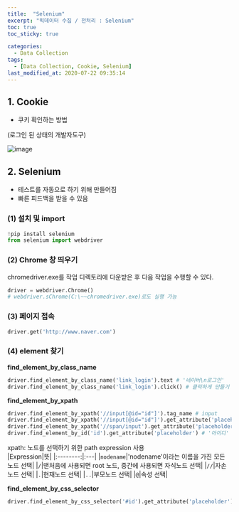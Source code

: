 ```yaml
---
title:  "Selenium"
excerpt: "빅데이터 수집 / 전처리 : Selenium"
toc: true
toc_sticky: true

categories:
  - Data Collection
tags:
  - [Data Collection, Cookie, Selenium]
last_modified_at: 2020-07-22 09:35:14
---
```


## 1. Cookie
- 쿠키 확인하는 방법
  
(로그인 된 상태의 개발자도구)  

![image](https://user-images.githubusercontent.com/58713684/88125580-8ae19400-cc0a-11ea-85b5-62f86b619d5a.png)

## 2. Selenium
- 테스트를 자동으로 하기 위해 만들어짐
- 빠른 피드백을 받을 수 있음

### (1) 설치 및 import
```py
!pip install selenium
from selenium import webdriver
```  

### (2) Chrome 창 띄우기
chromedriver.exe를 작업 디렉토리에 다운받은 후 다음 작업을 수행할 수 있다.  

```py
driver = webdriver.Chrome()
# webdriver.sChrome(C:\~~chromedriver.exe)로도 실행 가능
```

### (3) 페이지 접속
```py
driver.get('http://www.naver.com')
```

### (4) element 찾기
**find_element_by_class_name**  

```py
driver.find_element_by_class_name('link_login').text # '네이버\n로그인'
driver.find_element_by_class_name('link_login').click() # 클릭하게 만들기
```  

**find_element_by_xpath**  

```py
driver.find_element_by_xpath('//input[@id="id"]').tag_name # input
driver.find_element_by_xpath('//input[@id="id"]').get_attribute('placeholder') # '아이디'
driver.find_element_by_xpath('//span/input').get_attribute('placeholder') # '아이디'
driver.find_element_by_id('id').get_attribute('placeholder') # '아이디'
```  
xpath: 노드를 선택하기 위한 path expression 사용  
|Expression|뜻|
|:--------:|:---|
|`nodename`|'nodename'이라는 이름을 가진 모든 노드 선택|
|`/`|맨처음에 사용되면 root 노드, 중간에 사용되면 자식노드 선택|
|`//`|자손노드 선택|
|`.`|현재노드 선택|
|`..`|부모노드 선택|
|`@`|속성 선택|  


**find_element_by_css_selector**

```py
driver.find_element_by_css_selector('#id').get_attribute('placeholder')
```


